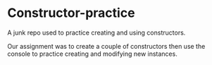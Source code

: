 Constructor-practice
====================

A junk repo used to practice creating and using constructors. 

Our assignment was to create a couple of constructors then use the console to practice creating and modifying new instances.
